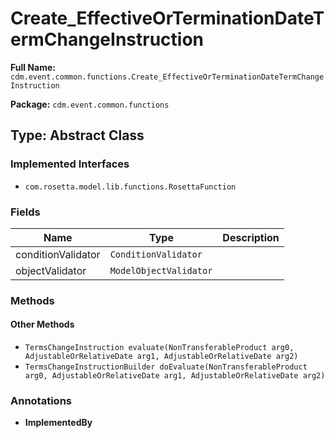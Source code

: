 # Create_EffectiveOrTerminationDateTermChangeInstruction

**Full Name:** `cdm.event.common.functions.Create_EffectiveOrTerminationDateTermChangeInstruction`

**Package:** `cdm.event.common.functions`

## Type: Abstract Class

### Implemented Interfaces

- `com.rosetta.model.lib.functions.RosettaFunction`

### Fields

| Name | Type | Description |
|------|------|-------------|
| conditionValidator | `ConditionValidator` |  |
| objectValidator | `ModelObjectValidator` |  |

### Methods

#### Other Methods

- `TermsChangeInstruction evaluate(NonTransferableProduct arg0, AdjustableOrRelativeDate arg1, AdjustableOrRelativeDate arg2)`
- `TermsChangeInstructionBuilder doEvaluate(NonTransferableProduct arg0, AdjustableOrRelativeDate arg1, AdjustableOrRelativeDate arg2)`

### Annotations

- **ImplementedBy**

